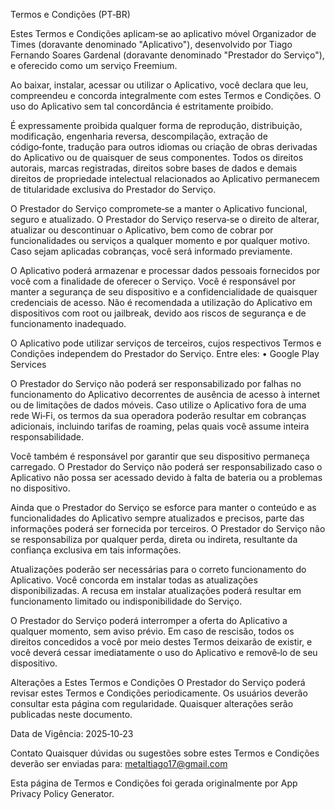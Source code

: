 
Termos e Condições (PT‑BR)

Estes Termos e Condições aplicam‑se ao aplicativo móvel Organizador de Times (doravante denominado "Aplicativo"), desenvolvido por Tiago Fernando Soares Gardenal (doravante denominado "Prestador do Serviço"), e oferecido como um serviço Freemium.

Ao baixar, instalar, acessar ou utilizar o Aplicativo, você declara que leu, compreendeu e concorda integralmente com estes Termos e Condições. O uso do Aplicativo sem tal concordância é estritamente proibido.

É expressamente proibida qualquer forma de reprodução, distribuição, modificação, engenharia reversa, descompilação, extração de código‑fonte, tradução para outros idiomas ou criação de obras derivadas do Aplicativo ou de quaisquer de seus componentes. Todos os direitos autorais, marcas registradas, direitos sobre bases de dados e demais direitos de propriedade intelectual relacionados ao Aplicativo permanecem de titularidade exclusiva do Prestador do Serviço.

O Prestador do Serviço compromete‑se a manter o Aplicativo funcional, seguro e atualizado. O Prestador do Serviço reserva‑se o direito de alterar, atualizar ou descontinuar o Aplicativo, bem como de cobrar por funcionalidades ou serviços a qualquer momento e por qualquer motivo. Caso sejam aplicadas cobranças, você será informado previamente.

O Aplicativo poderá armazenar e processar dados pessoais fornecidos por você com a finalidade de oferecer o Serviço. Você é responsável por manter a segurança de seu dispositivo e a confidencialidade de quaisquer credenciais de acesso. Não é recomendada a utilização do Aplicativo em dispositivos com root ou jailbreak, devido aos riscos de segurança e de funcionamento inadequado.

O Aplicativo pode utilizar serviços de terceiros, cujos respectivos Termos e Condições independem do Prestador do Serviço. Entre eles: • Google Play Services

O Prestador do Serviço não poderá ser responsabilizado por falhas no funcionamento do Aplicativo decorrentes de ausência de acesso à internet ou de limitações de dados móveis. Caso utilize o Aplicativo fora de uma rede Wi‑Fi, os termos da sua operadora poderão resultar em cobranças adicionais, incluindo tarifas de roaming, pelas quais você assume inteira responsabilidade.

Você também é responsável por garantir que seu dispositivo permaneça carregado. O Prestador do Serviço não poderá ser responsabilizado caso o Aplicativo não possa ser acessado devido à falta de bateria ou a problemas no dispositivo.

Ainda que o Prestador do Serviço se esforce para manter o conteúdo e as funcionalidades do Aplicativo sempre atualizados e precisos, parte das informações poderá ser fornecida por terceiros. O Prestador do Serviço não se responsabiliza por qualquer perda, direta ou indireta, resultante da confiança exclusiva em tais informações.

Atualizações poderão ser necessárias para o correto funcionamento do Aplicativo. Você concorda em instalar todas as atualizações disponibilizadas. A recusa em instalar atualizações poderá resultar em funcionamento limitado ou indisponibilidade do Serviço.

O Prestador do Serviço poderá interromper a oferta do Aplicativo a qualquer momento, sem aviso prévio. Em caso de rescisão, todos os direitos concedidos a você por meio destes Termos deixarão de existir, e você deverá cessar imediatamente o uso do Aplicativo e removê‑lo de seu dispositivo.

Alterações a Estes Termos e Condições O Prestador do Serviço poderá revisar estes Termos e Condições periodicamente. Os usuários deverão consultar esta página com regularidade. Quaisquer alterações serão publicadas neste documento.

Data de Vigência: 2025‑10‑23

Contato Quaisquer dúvidas ou sugestões sobre estes Termos e Condições deverão ser enviadas para: metaltiago17@gmail.com

Esta página de Termos e Condições foi gerada originalmente por App Privacy Policy Generator.


